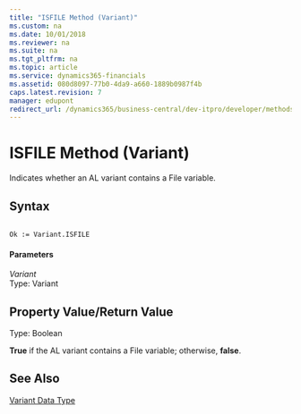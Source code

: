 ```yaml
---
title: "ISFILE Method (Variant)"
ms.custom: na
ms.date: 10/01/2018
ms.reviewer: na
ms.suite: na
ms.tgt_pltfrm: na
ms.topic: article
ms.service: dynamics365-financials
ms.assetid: 080d8097-77b0-4da9-a660-1889b0987f4b
caps.latest.revision: 7
manager: edupont
redirect_url: /dynamics365/business-central/dev-itpro/developer/methods-auto/al-method-reference
---
```


 

# ISFILE Method (Variant)
Indicates whether an AL variant contains a File variable.  
  
## Syntax  
  
```  
  
Ok := Variant.ISFILE  
```  
  
#### Parameters  
 *Variant*  
 Type: Variant  
  
## Property Value/Return Value  
 Type: Boolean  
  
 **True** if the AL variant contains a File variable; otherwise, **false**.  
  
## See Also  
 [Variant Data Type](../datatypes/devenv-Variant-Data-Type.md)